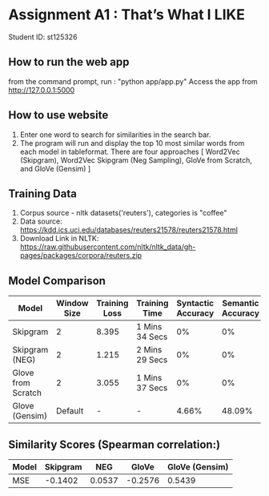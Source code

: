 # Assignment A1 : That’s What I LIKE
Student ID: st125326

## How to run the web app
from the command prompt, run : "python app/app.py"
Access the app from http://127.0.0.1:5000

## How to use website
1. Enter one word to search for similarities in the search bar.
2. The program will run and display the top 10 most similar words from each model in tableformat. 
There are four approaches [ Word2Vec (Skipgram), Word2Vec Skipgram (Neg Sampling), GloVe from Scratch, and GloVe (Gensim) ]

## Training Data
1. Corpus source - nltk datasets('reuters'), categories is "coffee"
2. Data source: https://kdd.ics.uci.edu/databases/reuters21578/reuters21578.html
3. Download Link in NLTK: https://raw.githubusercontent.com/nltk/nltk_data/gh-pages/packages/corpora/reuters.zip 


## Model Comparison

| Model                | Window Size       | Training Loss   | Training Time     | Syntactic Accuracy | Semantic Accuracy |
|----------------------|-------------------|-----------------|-------------------|--------------------|-------------------|
| Skipgram             | 2                 | 8.395           |  1 Mins 34 Secs   | 0%                 | 0%                |
| Skipgram (NEG)       | 2                 | 1.215           |  2 Mins 29 Secs   | 0%                 | 0%                |
| Glove from Scratch   | 2                 | 3.055           |  1 Mins 37 Secs   | 0%                 | 0%                |
| Glove (Gensim)       | Default           | -               | -                 | 4.66%              | 48.09%            |


## Similarity Scores (Spearman correlation:)
| Model                | Skipgram  | NEG      | GloVe    | GloVe (Gensim) |
|----------------------|-----------|----------|----------|----------------|
| MSE                  | -0.1402   | 0.0537   | -0.2576  |   0.5439       |

